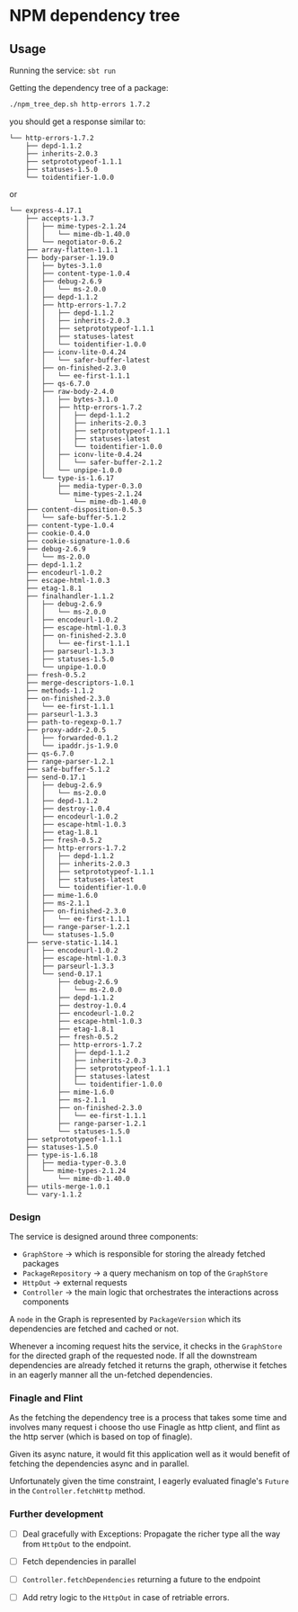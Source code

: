 # NPM dependency tree

## Usage

Running the service:
`sbt run` 

Getting the dependency tree of a package:
```bash
./npm_tree_dep.sh http-errors 1.7.2
```

you should get a response similar to:
```
└── http-errors-1.7.2
    ├── depd-1.1.2
    ├── inherits-2.0.3
    ├── setprototypeof-1.1.1
    ├── statuses-1.5.0
    └── toidentifier-1.0.0
```
or
```$xslt
└── express-4.17.1
    ├── accepts-1.3.7
    │   ├── mime-types-2.1.24
    │   │   └── mime-db-1.40.0
    │   └── negotiator-0.6.2
    ├── array-flatten-1.1.1
    ├── body-parser-1.19.0
    │   ├── bytes-3.1.0
    │   ├── content-type-1.0.4
    │   ├── debug-2.6.9
    │   │   └── ms-2.0.0
    │   ├── depd-1.1.2
    │   ├── http-errors-1.7.2
    │   │   ├── depd-1.1.2
    │   │   ├── inherits-2.0.3
    │   │   ├── setprototypeof-1.1.1
    │   │   ├── statuses-latest
    │   │   └── toidentifier-1.0.0
    │   ├── iconv-lite-0.4.24
    │   │   └── safer-buffer-latest
    │   ├── on-finished-2.3.0
    │   │   └── ee-first-1.1.1
    │   ├── qs-6.7.0
    │   ├── raw-body-2.4.0
    │   │   ├── bytes-3.1.0
    │   │   ├── http-errors-1.7.2
    │   │   │   ├── depd-1.1.2
    │   │   │   ├── inherits-2.0.3
    │   │   │   ├── setprototypeof-1.1.1
    │   │   │   ├── statuses-latest
    │   │   │   └── toidentifier-1.0.0
    │   │   ├── iconv-lite-0.4.24
    │   │   │   └── safer-buffer-2.1.2
    │   │   └── unpipe-1.0.0
    │   └── type-is-1.6.17
    │       ├── media-typer-0.3.0
    │       └── mime-types-2.1.24
    │           └── mime-db-1.40.0
    ├── content-disposition-0.5.3
    │   └── safe-buffer-5.1.2
    ├── content-type-1.0.4
    ├── cookie-0.4.0
    ├── cookie-signature-1.0.6
    ├── debug-2.6.9
    │   └── ms-2.0.0
    ├── depd-1.1.2
    ├── encodeurl-1.0.2
    ├── escape-html-1.0.3
    ├── etag-1.8.1
    ├── finalhandler-1.1.2
    │   ├── debug-2.6.9
    │   │   └── ms-2.0.0
    │   ├── encodeurl-1.0.2
    │   ├── escape-html-1.0.3
    │   ├── on-finished-2.3.0
    │   │   └── ee-first-1.1.1
    │   ├── parseurl-1.3.3
    │   ├── statuses-1.5.0
    │   └── unpipe-1.0.0
    ├── fresh-0.5.2
    ├── merge-descriptors-1.0.1
    ├── methods-1.1.2
    ├── on-finished-2.3.0
    │   └── ee-first-1.1.1
    ├── parseurl-1.3.3
    ├── path-to-regexp-0.1.7
    ├── proxy-addr-2.0.5
    │   ├── forwarded-0.1.2
    │   └── ipaddr.js-1.9.0
    ├── qs-6.7.0
    ├── range-parser-1.2.1
    ├── safe-buffer-5.1.2
    ├── send-0.17.1
    │   ├── debug-2.6.9
    │   │   └── ms-2.0.0
    │   ├── depd-1.1.2
    │   ├── destroy-1.0.4
    │   ├── encodeurl-1.0.2
    │   ├── escape-html-1.0.3
    │   ├── etag-1.8.1
    │   ├── fresh-0.5.2
    │   ├── http-errors-1.7.2
    │   │   ├── depd-1.1.2
    │   │   ├── inherits-2.0.3
    │   │   ├── setprototypeof-1.1.1
    │   │   ├── statuses-latest
    │   │   └── toidentifier-1.0.0
    │   ├── mime-1.6.0
    │   ├── ms-2.1.1
    │   ├── on-finished-2.3.0
    │   │   └── ee-first-1.1.1
    │   ├── range-parser-1.2.1
    │   └── statuses-1.5.0
    ├── serve-static-1.14.1
    │   ├── encodeurl-1.0.2
    │   ├── escape-html-1.0.3
    │   ├── parseurl-1.3.3
    │   └── send-0.17.1
    │       ├── debug-2.6.9
    │       │   └── ms-2.0.0
    │       ├── depd-1.1.2
    │       ├── destroy-1.0.4
    │       ├── encodeurl-1.0.2
    │       ├── escape-html-1.0.3
    │       ├── etag-1.8.1
    │       ├── fresh-0.5.2
    │       ├── http-errors-1.7.2
    │       │   ├── depd-1.1.2
    │       │   ├── inherits-2.0.3
    │       │   ├── setprototypeof-1.1.1
    │       │   ├── statuses-latest
    │       │   └── toidentifier-1.0.0
    │       ├── mime-1.6.0
    │       ├── ms-2.1.1
    │       ├── on-finished-2.3.0
    │       │   └── ee-first-1.1.1
    │       ├── range-parser-1.2.1
    │       └── statuses-1.5.0
    ├── setprototypeof-1.1.1
    ├── statuses-1.5.0
    ├── type-is-1.6.18
    │   ├── media-typer-0.3.0
    │   └── mime-types-2.1.24
    │       └── mime-db-1.40.0
    ├── utils-merge-1.0.1
    └── vary-1.1.2
```

### Design

The service is designed around three components:

- `GraphStore` -> which is responsible for storing the already fetched packages
- `PackageRepository` -> a query mechanism on top of the `GraphStore`
- `HttpOut` -> external requests
- `Controller` -> the main logic that orchestrates the interactions across components

A `node` in the Graph is represented by `PackageVersion` which its dependencies are fetched and cached or not.

Whenever a incoming request hits the service, it checks in the `GraphStore` for the directed graph of the requested node.
If all the downstream dependencies are already fetched it returns the graph, otherwise it fetches in an eagerly manner all the 
un-fetched dependencies.


### Finagle and Flint
As the fetching the dependency tree is a process that takes some time and involves many request
i choose tho use Finagle as http client, and flint as the http server (which is based on top of finagle).

Given its async nature, it would fit this application well as it would benefit of 
fetching the dependencies async and in parallel. 

Unfortunately given the time constraint, I eagerly evaluated finagle's `Future` in the  `Controller.fetchHttp` method. 


### Further development
- [ ] Deal gracefully with Exceptions: Propagate the richer type all the way from `HttpOut` to the endpoint.
- [ ] Fetch dependencies in parallel
- [ ] `Controller.fetchDependencies` returning a future to the endpoint
- [ ] Add retry logic to the `HttpOut` in case of retriable errors.

